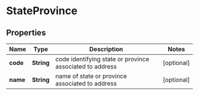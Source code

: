 
# StateProvince

## Properties
Name | Type | Description | Notes
------------ | ------------- | ------------- | -------------
**code** | **String** | code identifying state or province associated to address |  [optional]
**name** | **String** | name of state or province associated to address |  [optional]



